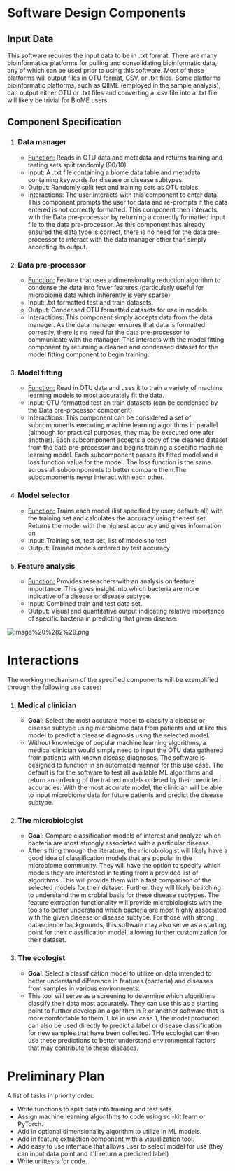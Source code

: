 # Software Design Components

## Input Data
This software requires the input data to be in .txt format. There are many bioinformatics platforms for pulling and consolidating bioinformatic data, any of which can be used prior to using this software. Most of these platforms will output files in OTU format, CSV, or .txt files. Some platforms bioinformatic platforms, such as QIIME (employed in the sample analysis), can output either OTU or .txt files and converting a .csv file into a .txt file will likely be trivial for BioME users.

## Component Specification

1. ### Data manager
    * <ins> Function:</ins> Reads in OTU data and metadata and returns training and testing sets split randomly (90/10).
    * Input: A .txt file containing a biome data table and metadata containing keywords for disease or disease subtypes.
    * Output: Randomly split test and training sets as OTU tables.
    * Interactions: The user interacts with this component to enter data. This component prompts the user for data and re-prompts if the data entered is not correctly formatted. This component then interacts with the Data pre-processor by returning a correctly formatted input file to the data pre-processor. As this component has already ensured the data type is correct, there is no need for the data pre-processor to interact with the data manager other than simply accepting its output.
2. ### Data pre-processor
    * <ins> Function:</ins> Feature that uses a dimensionality reduction algorithm to condense the data into fewer features (particularly useful for microbiome data which inherently is very sparse).
    * Input: .txt formatted test and train datasets.
    * Output: Condensed OTU formatted datasets for use in models.
    * Interactions: This component simply accepts data from the data manager. As the data manager ensures that data is formatted correctly, there is no need for the data pre-processor to communicate with the manager. This  interacts with the model fitting component by returning a cleaned and condensed dataset for the model fitting component to begin training.
3. ### Model fitting
    * <ins> Function:</ins> Read in OTU data and uses it to train a variety of machine learning models to most accurately fit the data.
    * Input: OTU formatted test an train datasets (can be condensed by the Data pre-processor component)
    * Interactions: This component can be considered a set of subcomponents executing machine learning algorithms in parallel (although for practical purposes, they may be executed one afer another). Each subcomponent accepts a copy of the cleaned dataset from the data pre-processor and begins training a specific machine learning model. Each subcomponent passes its fitted model and a loss function value for the model. The loss function is the same across all subcomponents to better compare them.The subcomponents never interact with each other.
4. ### Model selector
    * <ins> Function:</ins> Trains each model (list specified by user; default: all) with the training set and calculates the accuracy using the test set. Returns the model with the highest accuracy and gives information on
    * Input: Training set, test set, list of models to test
    * Output: Trained models ordered by test accuracy
5. ### Feature analysis
    * <ins> Function:</ins> Provides reseachers with an analysis on feature importance. This gives insight into which bacteria are more indicative of a disease or disease subtype.
    * Input: Combined train and test data set.
    * Output: Visual and quantitative output indicating relative importance of specific bacteria in predicting that given disease.

![image%20%282%29.png](attachment:image%20%282%29.png)

# Interactions
The working mechanism of the specified components will be exemplified through the following use cases:
1. ### Medical clinician
    * **Goal:** Select the most accurate model to classify a disease or disease subtype using microbiome data from patients and utilize this model to predict a disease diagnosis using the selected model.
    * Without knowledge of popular machine learning algorithms, a medical clinician would simply need to input the OTU data gathered from patients with known disease diagnoses. The software is designed to function in an automated manner for this use case. The default is for the software to test all available ML algorithms and return an ordering of the trained models ordered by their predicted accuracies. With the most accurate model, the clinician will be able to input microbiome data for future patients and predict the disease subtype.
2. ### The microbiologist
    * **Goal:** Compare classification models of interest and analyze which bacteria are most strongly associated with a particular disease.
    * After sifting through the literature, the microbiologist will likely have a good idea of classification models that are popular in the microbiome community. They will have the option to specify which models they are interested in testing from a provided list of algorithms. This will provide them with a fast comparison of the selected models for their dataset. Further, they will likely be itching to understand the microbial basis for these disease subtypes. The feature extraction functionality will provide microbiologists with the tools to better understand which bacteria are most highly associated with the given disease or disease subtype. For those with strong datascience backgrounds, this software may also serve as a starting point for their classification model, allowing further customization for their dataset.
3. ### The ecologist
    * **Goal:** Select a classification model to utilize on data intended to better understand difference in features (bacteria) and diseases from samples in various environments.
    * This tool will serve as a screening to determine which algorithms classify their data most accurately. They can use this as a starting point to further develop an algorithm in R or another software that is more comfortable to them. Like in use case 1, the model produced can also be used directly to predict a label or disease classification for new samples that have been collected. THe ecologist can then use these predictions to better understand environmental factors that may contribute to these diseases.

# Preliminary Plan
A list of tasks in priority order.
* Write functions to split data into training and test sets.
* Assign machine learning algorithms to code using sci-kit learn or PyTorch.
* Add in optional dimensionality algorithm to utilize in ML models.
* Add in feature extraction component with a visualization tool.
* Add easy to use interface that allows user to select model for use (they can input data point and it'll return a predicted label)
* Write unittests for code.


```python

```
